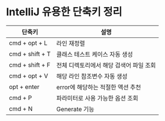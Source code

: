 # IntelliJ 유용한 단축키 정리

| 단축키          | 설명                                    |
| --------------- | --------------------------------------- |
| cmd + opt + L   | 라인 재정렬                             |
| cmd + shift + T | 클래스 테스트 케이스 자동 생성          |
| cmd + shift + F | 전체 디렉토리에서 해당 검색어 파일 조회 |
| cmd + opt + V   | 해당 라인 참조변수 자동 생성            |
| opt + enter     | error에 해당하는 적절한 액션 추천       |
| cmd + P         | 파라미터로 사용 가능한 옵션 조회        |
| cmd + N         | Generate 기능                           |

